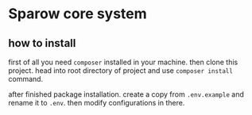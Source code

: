 # Sparow core system

## how to install

first of all you need `composer` installed in your machine. then clone this project. head into root directory of project and use `composer install` command.

after finished package installation. create a copy from `.env.example` and rename it to `.env`. then modify configurations in there.
